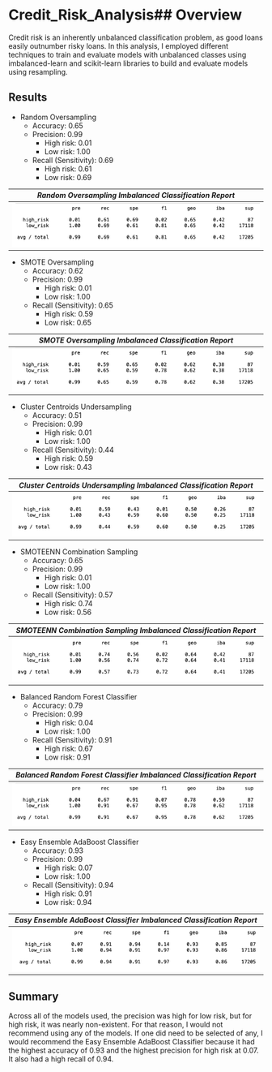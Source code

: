# Credit_Risk_Analysis## Overview
Credit risk is an inherently unbalanced classification problem, as good loans easily outnumber risky loans. In this analysis, I employed different techniques to train and evaluate models with unbalanced classes using imbalanced-learn and scikit-learn libraries to build and evaluate models using resampling. 

## Results
- Random Oversampling
  - Accuracy: 0.65
  - Precision: 0.99
    - High risk: 0.01 
    - Low risk: 1.00
  - Recall (Sensitivity): 0.69
    - High risk: 0.61
    - Low risk: 0.69

|*Random Oversampling Imbalanced Classification Report*|
|:--:|
|![random](image/../Resources/images/oversampling_naive_random.png)|

- SMOTE Oversampling
  - Accuracy: 0.62
  - Precision: 0.99
    - High risk: 0.01 
    - Low risk: 1.00
  - Recall (Sensitivity): 0.65
    - High risk: 0.59
    - Low risk: 0.65

|*SMOTE Oversampling Imbalanced Classification Report*|
|:--:|
|![smote](image/../Resources/images/oversample_SMOTE.png)|

- Cluster Centroids Undersampling
  - Accuracy: 0.51
  - Precision: 0.99
    - High risk: 0.01 
    - Low risk: 1.00
  - Recall (Sensitivity): 0.44
    - High risk: 0.59
    - Low risk: 0.43
  
|*Cluster Centroids Undersampling Imbalanced Classification Report*|
|:--:|
|![cluster](image/../Resources/images/undersampling_clustercentroids.png)|

- SMOTEENN Combination Sampling
  - Accuracy: 0.65
  - Precision: 0.99
    - High risk: 0.01 
    - Low risk: 1.00
  - Recall (Sensitivity): 0.57
    - High risk: 0.74
    - Low risk: 0.56

|*SMOTEENN Combination Sampling Imbalanced Classification Report*|
|:--:|
|![smoteenn](image/../Resources/images/combination_SMOTEENN.png)|

- Balanced Random Forest Classifier
  - Accuracy: 0.79
  - Precision: 0.99
    - High risk: 0.04 
    - Low risk: 1.00
  - Recall (Sensitivity): 0.91
    - High risk: 0.67
    - Low risk: 0.91

|*Balanced Random Forest Classifier Imbalanced Classification Report*|
|:--:|
|![forest](image/../Resources/images/classifier_brf.png)|

- Easy Ensemble AdaBoost Classifier
  - Accuracy: 0.93
  - Precision: 0.99
    - High risk: 0.07 
    - Low risk: 1.00
  - Recall (Sensitivity): 0.94
    - High risk: 0.91
    - Low risk: 0.94

|*Easy Ensemble AdaBoost Classifier Imbalanced Classification Report*|
|:--:|
|![adaboost](image/../Resources/images/classifier_eec.png)|


## Summary
Across all of the models used, the precision was high for low risk, but for high risk, it was nearly non-existent. For that reason, I would not recommend using any of the models. If one did need to be selected of any, I would recommend the Easy Ensemble AdaBoost Classifier because it had the highest accuracy of 0.93 and the highest precision for high risk at 0.07. It also had a high recall of 0.94. 